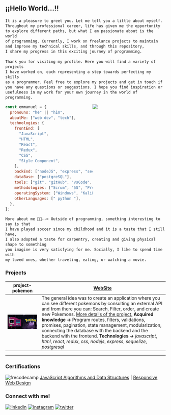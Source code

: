 ## **¡¡Hello World...!!**

```text
It is a pleasure to greet you. Let me tell you a little about myself.
Throughout my professional career, life has given me the opportunity
to explore different paths, but what I am passionate about is the world
of programming. Currently, I work on freelance projects to maintain
and improve my technical skills, and through this repository,
I share my progress in this exciting journey of programming.

Thank you for visiting my profile. Here you will find a variety of projects
I have worked on, each representing a step towards perfecting my skills
as a programmer. Feel free to explore my projects and get in touch if
you have any questions or suggestions. I hope you find inspiration or
usefulness in my work for your own journey in the world of programming.
```

<img align='right' src="https://user-images.githubusercontent.com/15266097/183833511-8b582f64-d0e2-4b9c-ba33-cb8be8e8fb6a.png" width="230">

```javascript
const emmanuel = {
  pronouns: "he" || "him",
  aboutMe: ["web dev", "tech"],
  technologies: {
    frontEnd: [
      "JavaScript",
      "HTML",
      "React",
      "Redux",
      "CSS",
      "Style Component",
    ],
    backEnd: ["nodeJS", "express", "sequelize"],
    dataBase: ["postgreSQL"],
    tools: ["git", "gitHub", "vsCode", "Slack", "figma"],
    methodologies: ["Scrum", "5S", "Prototipado"],
    operatingSystem: ["Windows", "KaliLinux","MacOS"],
    otherLanguages: [" python "],
  },
};
```

```
More about me 👨‍💻--> Outside of programming, something interesting to say is that
I have played soccer since my childhood and it is a taste that I still have,
I also adopted a taste for carpentry, creating and giving physical shape to something
you imagine is very satisfying for me. Socially, I like to spend time with
my loved ones, whether traveling, eating, or watching a movie.
```

### Projects

| **project-pokemon**                                 | [WebSite](https://project-pokemon-psi.vercel.app/)                                                                                                                                                                                                                                                                                                                                                                                                                                                                                                                                                                                      |
| --------------------------------------------------- | ------------------------------------------------------------------------------------------------------------------------------------------------------------------------------------------------------------------------------------------------------------------------------------------------------------------------------------------------------------------------------------------------------------------------------------------------------------------------------------------------------------------------------------------------------------------------------------------------ |
| <img width ="400" src="./asset/pre.gif" alt="img"/> | The general idea was to create an application where you can see different pokemons by consulting an external API and from there you can: Search, Filter, order, and create new Pokemons. [More details of the project.](https://github.com/EmmanuelArenas/project-pokemon) **Acquired knowledge ->** Program routes, filters, validations, promises, pagination, state management, modularization, connecting the database with the backend and the backend with the frontend. **Technologies ->** _javascript_, _html_, _react_, _redux_, _css_, _nodejs_, _express_, _sequelize_, _postgresql_ |

----

<!-- ![GitHub Activity Graph](https://activity-graph.herokuapp.com/graph?username=emmanuelarenas&theme=dracula&hide_border=true) -->

### **Certifications**
<img  height="50" src='https://www.svgrepo.com/show/306072/freecodecamp.svg' alt='frecodecamp' > [JavaScript Algorithms and Data Structures](https://www.freecodecamp.org/EmmanuelRobson) | [Responsive Web Design](https://www.freecodecamp.org/EmmanuelRobson)

### **Connect with me!**

[<img src='https://www.svgrepo.com/show/75820/linkedin.svg' alt='linkedin' height='40'>](https://www.linkedin.com/in/emmanuelarenas-front-end-developer) [<img src='https://www.svgrepo.com/show/157806/instagram.svg' alt='instagram' height='40'>](https://www.instagram.com/emmanuel_r0bson/) [<img src='https://www.svgrepo.com/show/349537/twitter.svg' alt='twitter' height='40'>](https://twitter.com/EmmanuelR0bson)

